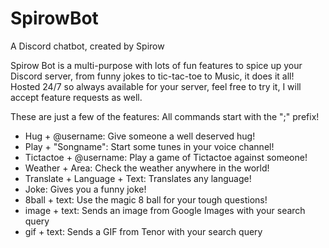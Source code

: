 # SpirowBot
A Discord chatbot, created by Spirow

Spirow Bot is a multi-purpose with lots of fun features to spice up your Discord server, from funny jokes to tic-tac-toe to Music, it does it all! 
Hosted 24/7 so always available for your server, feel free to try it, I will accept feature requests as well.

These are just a few of the features: 
All commands start with the ";" prefix!
- Hug + @username: Give someone a well deserved hug!
- Play + "Songname": Start some tunes in your voice channel!
- Tictactoe + @username: Play a game of Tictactoe against someone!
- Weather + Area: Check the weather anywhere in the world!
- Translate + Language + Text: Translates any language!
- Joke: Gives you a funny joke!
- 8ball + text: Use the magic 8 ball for your tough questions!
- image + text: Sends an image from Google Images with your search query
- gif + text: Sends a GIF from Tenor with your search query
